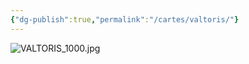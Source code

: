 ```yaml
---
{"dg-publish":true,"permalink":"/cartes/valtoris/"}
---
```



![VALTORIS_1000.jpg](/img/user/EXTRA/00_Regions/VALTORIS_1000.jpg)